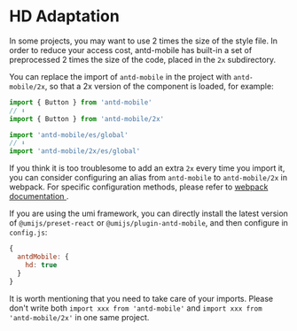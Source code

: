 # HD Adaptation <Experimental></Experimental>

In some projects, you may want to use 2 times the size of the style file. In order to reduce your access cost, antd-mobile has built-in a set of preprocessed 2 times the size of the code, placed in the `2x` subdirectory.

You can replace the import of `antd-mobile` in the project with `antd-mobile/2x`, so that a 2x version of the component is loaded, for example:

```js
import { Button } from 'antd-mobile'
// ⬇️
import { Button } from 'antd-mobile/2x'

import 'antd-mobile/es/global'
// ⬇️
import 'antd-mobile/2x/es/global'
```

If you think it is too troublesome to add an extra `2x` every time you import it, you can consider configuring an alias from `antd-mobile` to `antd-mobile/2x` in webpack. For specific configuration methods, please refer to [webpack documentation ](https://webpack.js.org/configuration/resolve/#resolvealias).

If you are using the umi framework, you can directly install the latest version of `@umijs/preset-react` or `@umijs/plugin-antd-mobile`, and then configure in `config.js`:

```js
{
  antdMobile: {
    hd: true
  }
}
```

It is worth mentioning that you need to take care of your imports. Please don't write both `import xxx from 'antd-mobile'` and `import xxx from 'antd-mobile/2x'` in one same project.
